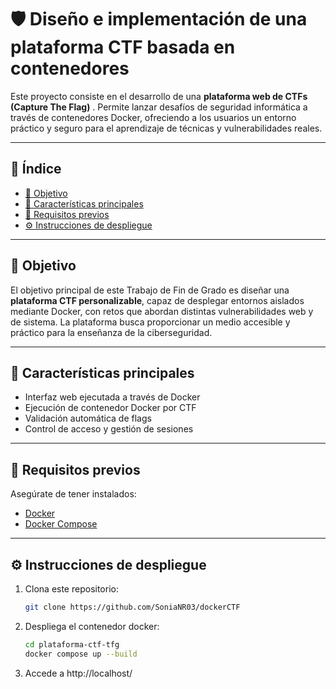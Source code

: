 # 🛡️ Diseño e implementación de una plataforma CTF basada en contenedores

Este proyecto consiste en el desarrollo de una **plataforma web de CTFs (Capture The Flag)** . Permite lanzar desafíos de seguridad informática a través de contenedores Docker, ofreciendo a los usuarios un entorno práctico y seguro para el aprendizaje de técnicas y vulnerabilidades reales.

---

## 📌 Índice

- [🎯 Objetivo](#-objetivo)
- [🚀 Características principales](#-características-principales)
- [🧰 Requisitos previos](#-requisitos-previos)
- [⚙️ Instrucciones de despliegue](#️-instrucciones-de-despliegue)

---

## 🎯 Objetivo

El objetivo principal de este Trabajo de Fin de Grado es diseñar una **plataforma CTF personalizable**, capaz de desplegar entornos aislados mediante Docker, con retos que abordan distintas vulnerabilidades web y de sistema. La plataforma busca proporcionar un medio accesible y práctico para la enseñanza de la ciberseguridad.

---

## 🚀 Características principales

- Interfaz web ejecutada a través de Docker
- Ejecución de contenedor Docker por CTF
- Validación automática de flags
- Control de acceso y gestión de sesiones

---

## 🧰 Requisitos previos

Asegúrate de tener instalados:

- [Docker](https://www.docker.com/)
- [Docker Compose](https://docs.docker.com/compose/)

---

## ⚙️ Instrucciones de despliegue

1. Clona este repositorio:

   ```bash
   git clone https://github.com/SoniaNR03/dockerCTF
   ```

2. Despliega el contenedor docker:

   ```bash
   cd plataforma-ctf-tfg
   docker compose up --build
   ```

3. Accede a http://localhost/
